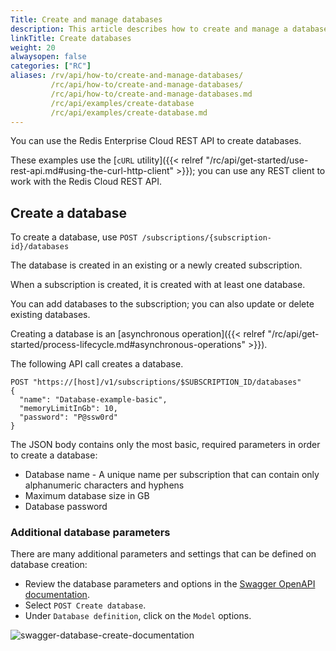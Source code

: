 ```yaml
---
Title: Create and manage databases
description: This article describes how to create and manage a database using `cURL` commands.
linkTitle: Create databases
weight: 20
alwaysopen: false
categories: ["RC"]
aliases: /rv/api/how-to/create-and-manage-databases/
         /rc/api/how-to/create-and-manage-databases/
         /rc/api/how-to/create-and-manage-databases.md
         /rc/api/examples/create-database
         /rc/api/examples/create-database.md
---
```


You can use the Redis Enterprise Cloud REST API to create databases.

These examples use the [`cURL` utility]({{< relref "/rc/api/get-started/use-rest-api.md#using-the-curl-http-client" >}}); you can use any REST client to work with the Redis Cloud REST API.

## Create a database

To create a database, use `POST /subscriptions/{subscription-id}/databases`

The database is created in an existing or a newly created subscription.

When a subscription is created, it is created with at least one database.

You can add databases to the subscription; you can also update or delete existing databases.

Creating a database is an [asynchronous operation]({{< relref "/rc/api/get-started/process-lifecycle.md#asynchronous-operations" >}}).

The following API call creates a database.

```shell
POST "https://[host]/v1/subscriptions/$SUBSCRIPTION_ID/databases"
{
  "name": "Database-example-basic",
  "memoryLimitInGb": 10,
  "password": "P@ssw0rd"
}
```

The JSON body contains only the most basic, required parameters in order to create a database:

- Database name - A unique name per subscription that can contain only alphanumeric characters and hyphens
- Maximum database size in GB
- Database password

### Additional database parameters

There are many additional parameters and settings that can be defined on database creation:

- Review the database parameters and options in the [Swagger OpenAPI documentation](https://api.redislabs.com/v1/swagger-ui.html#/Databases).
- Select `POST Create database`.
- Under `Database definition`, click on the `Model` options.

![swagger-database-create-documentation](/images/rv/api/swagger-database-create-documentation.png)
